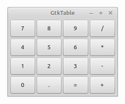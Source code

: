 ![alt text](https://github.com/agguro/gtk-programming/blob/master/gtk2.0/03-Layout-management/04-table/table.png)
